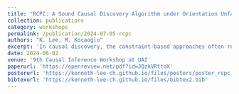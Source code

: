 ```yaml
---
title: "RCPC: A Sound Causal Discovery Algorithm under Orientation Unfaithfulness"
collection: publications
category: workshops
permalink: /publication/2024-07-05-rcpc
authors: "K. Lee, M. Kocaoglu"
excerpt: 'In causal discovery, the constraint-based approaches often rely on an assumption known as faithfulness/stability, only the variables that are d-separated in a directed acyclic graph will be statistically independent. This assumption can be partitioned into two subconditions: orientation faithfulness and adjacency faithfulness. Under adjacency faithfulness, a sound algorithm known as CPC, a conservative version of PC algorithm, has been developed and is conjectured to be complete. In this work, we show that the CPC algorithm is not complete and propose two new sound orientation rules as part of a sound causal discovery algorithm called revised CPC (RCPC) under orientation unfaithfulness.'
date: 2024-06-02
venue: '9th Causal Inference Workshop at UAI'
paperurl: 'https://openreview.net/pdf?id=JQzkVRttoX'
posterurl: 'https://kenneth-lee-ch.github.io/files/posters/poster_rcpc.pdf'
bibtexurl: 'https://kenneth-lee-ch.github.io/files/bibtex2.bib'
---
```

